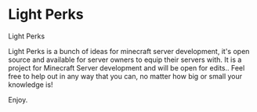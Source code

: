 # Light Perks
Light Perks

Light Perks is a bunch of ideas for minecraft server development, it's open source and available for server owners to equip their servers with. 
It is a project for Minecraft Server development and will be open for edits.. Feel free to help out in any way that you can, no matter how big or small your knowledge is!

Enjoy.
